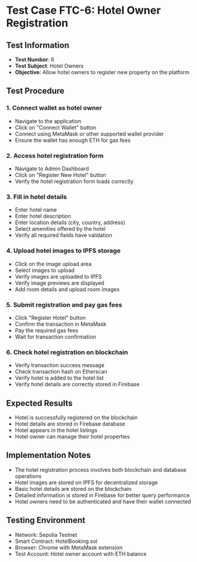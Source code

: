 # Test Case FTC-6: Hotel Owner Registration

## Test Information
- **Test Number**: 6
- **Test Subject**: Hotel Owners
- **Objective**: Allow hotel owners to register new property on the platform

## Test Procedure

### 1. Connect wallet as hotel owner
- Navigate to the application
- Click on "Connect Wallet" button
- Connect using MetaMask or other supported wallet provider
- Ensure the wallet has enough ETH for gas fees

### 2. Access hotel registration form
- Navigate to Admin Dashboard
- Click on "Register New Hotel" button
- Verify the hotel registration form loads correctly

### 3. Fill in hotel details
- Enter hotel name
- Enter hotel description
- Enter location details (city, country, address)
- Select amenities offered by the hotel
- Verify all required fields have validation

### 4. Upload hotel images to IPFS storage
- Click on the image upload area
- Select images to upload
- Verify images are uploaded to IPFS
- Verify image previews are displayed
- Add room details and upload room images

### 5. Submit registration and pay gas fees
- Click "Register Hotel" button
- Confirm the transaction in MetaMask
- Pay the required gas fees
- Wait for transaction confirmation

### 6. Check hotel registration on blockchain
- Verify transaction success message
- Check transaction hash on Etherscan
- Verify hotel is added to the hotel list
- Verify hotel details are correctly stored in Firebase

## Expected Results
- Hotel is successfully registered on the blockchain
- Hotel details are stored in Firebase database
- Hotel appears in the hotel listings
- Hotel owner can manage their hotel properties

## Implementation Notes
- The hotel registration process involves both blockchain and database operations
- Hotel images are stored on IPFS for decentralized storage
- Basic hotel details are stored on the blockchain
- Detailed information is stored in Firebase for better query performance
- Hotel owners need to be authenticated and have their wallet connected

## Testing Environment
- Network: Sepolia Testnet
- Smart Contract: HotelBooking.sol
- Browser: Chrome with MetaMask extension
- Test Account: Hotel owner account with ETH balance 